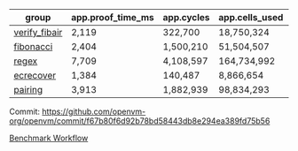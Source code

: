 | group | app.proof_time_ms | app.cycles | app.cells_used | leaf.proof_time_ms | leaf.cycles | leaf.cells_used |
| -- | -- | -- | -- | -- | -- | -- |
| [verify_fibair](https://github.com/openvm-org/openvm/blob/benchmark-results/benchmarks-pr/2006/verify_fibair-f67b80f6d92b78bd58443db8e294ea389fd75b56.md) | 2,119 |  322,700 |  18,750,324 |- | - | - |
| [fibonacci](https://github.com/openvm-org/openvm/blob/benchmark-results/benchmarks-pr/2006/fibonacci-f67b80f6d92b78bd58443db8e294ea389fd75b56.md) | 2,404 |  1,500,210 |  51,504,507 |- | - | - |
| [regex](https://github.com/openvm-org/openvm/blob/benchmark-results/benchmarks-pr/2006/regex-f67b80f6d92b78bd58443db8e294ea389fd75b56.md) | 7,709 |  4,108,597 |  164,734,992 |- | - | - |
| [ecrecover](https://github.com/openvm-org/openvm/blob/benchmark-results/benchmarks-pr/2006/ecrecover-f67b80f6d92b78bd58443db8e294ea389fd75b56.md) | 1,384 |  140,487 |  8,866,654 |- | - | - |
| [pairing](https://github.com/openvm-org/openvm/blob/benchmark-results/benchmarks-pr/2006/pairing-f67b80f6d92b78bd58443db8e294ea389fd75b56.md) | 3,913 |  1,882,939 |  98,834,293 |- | - | - |


Commit: https://github.com/openvm-org/openvm/commit/f67b80f6d92b78bd58443db8e294ea389fd75b56

[Benchmark Workflow](https://github.com/openvm-org/openvm/actions/runs/17080010226)
